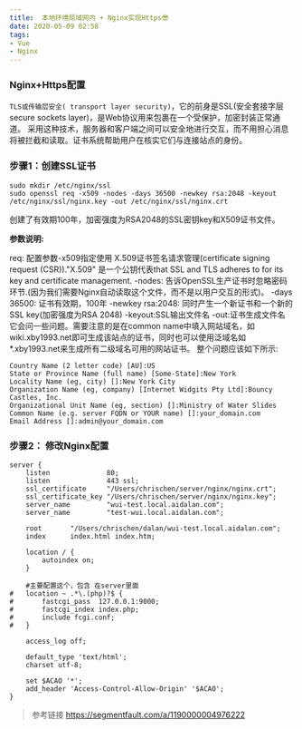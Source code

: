 ```yaml
---
title:  本地环境局域网内 + Nginx实现Https😎
date: 2020-05-09 02:58
tags:
- Vue
- Nginx
---
```


### Nginx+Https配置

`TLS或传输层安全( transport layer security)`，它的前身是SSL(安全套接字层secure sockets layer)，是Web协议用来包裹在一个受保护，加密封装正常通道。
采用这种技术，服务器和客户端之间可以安全地进行交互，而不用担心消息将被拦截和读取。证书系统帮助用户在核实它们与连接站点的身份。



### 步骤1：创建SSL证书

```shell
sudo mkdir /etc/nginx/ssl
sudo openssl req -x509 -nodes -days 36500 -newkey rsa:2048 -keyout /etc/nginx/ssl/nginx.key -out /etc/nginx/ssl/nginx.crt
```

创建了有效期100年，加密强度为RSA2048的SSL密钥key和X509证书文件。

**参数说明:**

req: 配置参数-x509指定使用 X.509证书签名请求管理(certificate signing request (CSR))."X.509" 是一个公钥代表that SSL and TLS adheres to for its key and certificate management.
-nodes: 告诉OpenSSL生产证书时忽略密码环节.(因为我们需要Nginx自动读取这个文件，而不是以用户交互的形式)。
-days 36500: 证书有效期，100年
-newkey rsa:2048: 同时产生一个新证书和一个新的SSL key(加密强度为RSA 2048)
-keyout:SSL输出文件名
-out:证书生成文件名
它会问一些问题。需要注意的是在common name中填入网站域名，如wiki.xby1993.net即可生成该站点的证书，同时也可以使用泛域名如*.xby1993.net来生成所有二级域名可用的网站证书。
整个问题应该如下所示:



```
Country Name (2 letter code) [AU]:US
State or Province Name (full name) [Some-State]:New York
Locality Name (eg, city) []:New York City
Organization Name (eg, company) [Internet Widgits Pty Ltd]:Bouncy Castles, Inc.
Organizational Unit Name (eg, section) []:Ministry of Water Slides
Common Name (e.g. server FQDN or YOUR name) []:your_domain.com
Email Address []:admin@your_domain.com
```



### 步骤2： 修改Nginx配置

```nginx
server {
	listen       		80; 		
	listen       		443 ssl;
	ssl_certificate 	"/Users/chrischen/server/nginx/nginx.crt";
	ssl_certificate_key "/Users/chrischen/server/nginx/nginx.key";
	server_name  		"wui-test.local.aidalan.com";
	server_name  		"test-wui.local.aidalan.com";

	root       "/Users/chrischen/dalan/wui-test.local.aidalan.com";
	index      index.html index.htm;

	location / {
		autoindex on;
	}

	#主要配置这个，包含 在server里面
#	location ~ .*\.(php)?$ {
#		fastcgi_pass  127.0.0.1:9000;
#		fastcgi_index index.php;
#		include fcgi.conf;
#	}

	access_log off;

	default_type 'text/html';
	charset utf-8;

	set $ACAO '*';
	add_header 'Access-Control-Allow-Origin' '$ACAO';
}
```



> 参考链接 https://segmentfault.com/a/1190000004976222



